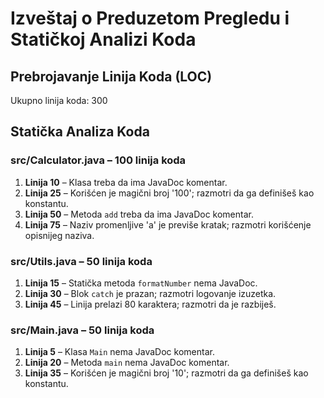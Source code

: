 # Izveštaj o Preduzetom Pregledu i Statičkoj Analizi Koda

## Prebrojavanje Linija Koda (LOC)

Ukupno linija koda: 300

## Statička Analiza Koda

### src/Calculator.java – 100 linija koda
1. **Linija 10** – Klasa treba da ima JavaDoc komentar.
2. **Linija 25** – Korišćen je magični broj '100'; razmotri da ga definišeš kao konstantu.
3. **Linija 50** – Metoda `add` treba da ima JavaDoc komentar.
4. **Linija 75** – Naziv promenljive 'a' je previše kratak; razmotri korišćenje opisnijeg naziva.

### src/Utils.java – 50 linija koda
1. **Linija 15** – Statička metoda `formatNumber` nema JavaDoc.
2. **Linija 30** – Blok `catch` je prazan; razmotri logovanje izuzetka.
3. **Linija 45** – Linija prelazi 80 karaktera; razmotri da je razbiješ.

### src/Main.java – 50 linija koda
1. **Linija 5** – Klasa `Main` nema JavaDoc komentar.
2. **Linija 20** – Metoda `main` nema JavaDoc komentar.
3. **Linija 35** – Korišćen je magični broj '10'; razmotri da ga definišeš kao konstantu.
